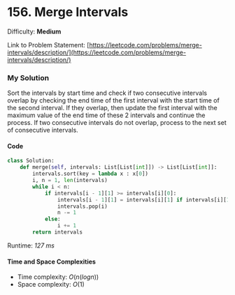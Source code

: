 # 156. Merge Intervals

Difficulty: **Medium**

Link to Problem Statement: [https://leetcode.com/problems/merge-intervals/description/](https://leetcode.com/problems/merge-intervals/description/)

### My Solution

Sort the intervals by start time and check if two consecutive intervals overlap by checking the end time of the first interval with the start time of the second interval. If they overlap, then update the first interval with the maximum value of the end time of these 2 intervals and continue the process. If two consecutive intervals do not overlap, process to the next set of consecutive intervals.

#### Code

```python
class Solution:
    def merge(self, intervals: List[List[int]]) -> List[List[int]]:
        intervals.sort(key = lambda x : x[0])
        i, n = 1, len(intervals)
        while i < n:
            if intervals[i - 1][1] >= intervals[i][0]:
                intervals[i - 1][1] = intervals[i][1] if intervals[i][1] > intervals[i - 1][1] else intervals[i - 1][1]
                intervals.pop(i)
                n -= 1
            else:
                i += 1
        return intervals
```

Runtime: *127 ms*

#### Time and Space Complexities

- Time complexity: $O(n(log n))$
- Space complexity: $O(1)$
